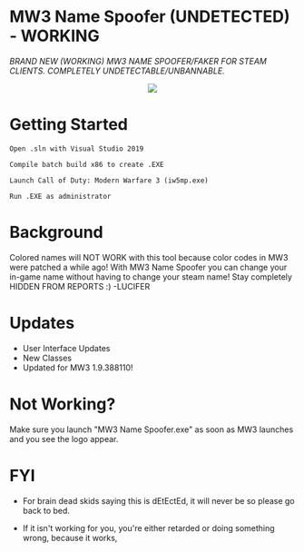 # MW3 Name Spoofer (UNDETECTED) - WORKING

*BRAND NEW (WORKING) MW3 NAME SPOOFER/FAKER FOR STEAM CLIENTS. COMPLETELY UNDETECTABLE/UNBANNABLE.*

<p align="center">
	<tr>
		<td align="center" style="padding=0;width=50%;">
			<img src="https://i.imgur.com/7dFflXv.png" />
		</td>
	</tr>
	<tr>
    

# Getting Started
    
`Open .sln with Visual Studio 2019`

`Compile batch build x86 to create .EXE`
		
`Launch Call of Duty: Modern Warfare 3 (iw5mp.exe)`
		
`Run .EXE as administrator`

		
# Background
    
Colored names will NOT WORK with this tool because color codes in MW3 were patched a while ago! With MW3 Name Spoofer you can change your in-game name without having to change your steam name! Stay completely HIDDEN FROM REPORTS :) -LUCIFER

# Updates

- User Interface Updates
- New Classes
- Updated for MW3 1.9.388110!
    
# Not Working?
    
Make sure you launch "MW3 Name Spoofer.exe" as soon as MW3 launches and you see the logo appear.
    
# FYI

- For brain dead skids saying this is dEtEctEd, it will never be so please go back to bed.
    
- If it isn't working for you, you're either retarded or doing something wrong, because it works,
